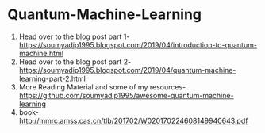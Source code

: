 # Quantum-Machine-Learning
1. Head over to the blog post part 1- https://soumyadip1995.blogspot.com/2019/04/introduction-to-quantum-machine.html
2. Head over to the blog post part 2- https://soumyadip1995.blogspot.com/2019/04/quantum-machine-learning-part-2.html
3. More Reading Material and some of my resources- https://github.com/soumyadip1995/awesome-quantum-machine-learning
4.  book- http://mmrc.amss.cas.cn/tlb/201702/W020170224608149940643.pdf
